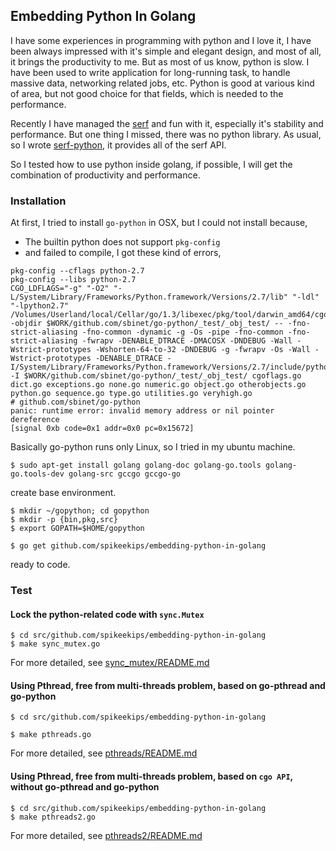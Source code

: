 ## Embedding Python In Golang

I have some experiences in programming with python and I love it, I have been
always impressed with it's simple and elegant design, and most of all, it
brings the productivity to me. But as most of us know, python is slow. I have
been used to write application for long-running task, to handle massive data,
networking related jobs, etc. Python is good at various kind of area, but not
good choice for that fields, which is needed to the performance.

Recently I have managed the [serf](serfdom.io) and fun with it, especially it's
stability and performance. But one thing I missed, there was no python library.
As usual, so I wrote [serf-python](https://github.com/spikeekips/serf-python),
it provides all of the serf API.

So I tested how to use python inside golang, if possible, I will get the
combination of productivity and performance.

### Installation

At first, I tried to install `go-python` in OSX, but I could not install
because,

* The builtin python does not support `pkg-config`
* and failed to compile, I got these kind of errors,

```
pkg-config --cflags python-2.7
pkg-config --libs python-2.7
CGO_LDFLAGS="-g" "-O2" "-L/System/Library/Frameworks/Python.framework/Versions/2.7/lib" "-ldl" "-lpython2.7" /Volumes/Userland/local/Cellar/go/1.3/libexec/pkg/tool/darwin_amd64/cgo -objdir $WORK/github.com/sbinet/go-python/_test/_obj_test/ -- -fno-strict-aliasing -fno-common -dynamic -g -Os -pipe -fno-common -fno-strict-aliasing -fwrapv -DENABLE_DTRACE -DMACOSX -DNDEBUG -Wall -Wstrict-prototypes -Wshorten-64-to-32 -DNDEBUG -g -fwrapv -Os -Wall -Wstrict-prototypes -DENABLE_DTRACE -I/System/Library/Frameworks/Python.framework/Versions/2.7/include/python2.7 -I $WORK/github.com/sbinet/go-python/_test/_obj_test/ cgoflags.go dict.go exceptions.go none.go numeric.go object.go otherobjects.go python.go sequence.go type.go utilities.go veryhigh.go
# github.com/sbinet/go-python
panic: runtime error: invalid memory address or nil pointer dereference
[signal 0xb code=0x1 addr=0x0 pc=0x15672]
```

Basically go-python runs only Linux, so I tried in my ubuntu machine.

```
$ sudo apt-get install golang golang-doc golang-go.tools golang-go.tools-dev golang-src gccgo gccgo-go
```

create base environment.

```
$ mkdir ~/gopython; cd gopython
$ mkdir -p {bin,pkg,src}
$ export GOPATH=$HOME/gopython
```

```
$ go get github.com/spikeekips/embedding-python-in-golang
```

ready to code.


### Test

#### Lock the python-related code with `sync.Mutex`

```
$ cd src/github.com/spikeekips/embedding-python-in-golang
$ make sync_mutex.go
```

For more detailed, see [sync_mutex/README.md](sync_mutex/README.md)


#### Using Pthread, free from multi-threads problem, based on go-pthread and go-python

```
$ cd src/github.com/spikeekips/embedding-python-in-golang

$ make pthreads.go
```

For more detailed, see [pthreads/README.md](pthreads/README.md)


#### Using Pthread, free from multi-threads problem, based on `cgo API`, without go-pthread and go-python

```
$ cd src/github.com/spikeekips/embedding-python-in-golang
$ make pthreads2.go
```

For more detailed, see [pthreads2/README.md](pthreads2/README.md)



